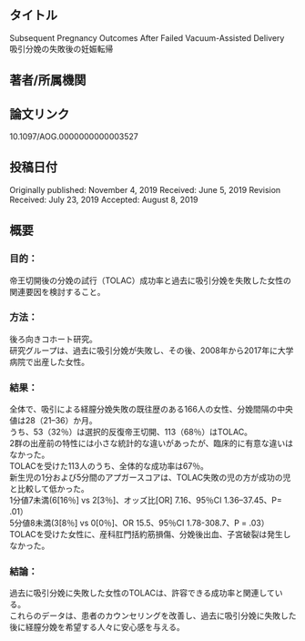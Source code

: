 ## タイトル
Subsequent Pregnancy Outcomes After Failed Vacuum-Assisted Delivery  
吸引分娩の失敗後の妊娠転帰
## 著者/所属機関

## 論文リンク
10.1097/AOG.0000000000003527
## 投稿日付
Originally published: November 4, 2019
Received: June 5, 2019
Revision Received: July 23, 2019
Accepted: August 8, 2019
## 概要
### 目的： 
帝王切開後の分娩の試行（TOLAC）成功率と過去に吸引分娩を失敗した女性の関連要因を検討すること。
### 方法： 
後ろ向きコホート研究。  
研究グループは、過去に吸引分娩が失敗し、その後、2008年から2017年に大学病院で出産した女性。
### 結果： 
全体で、吸引による経膣分娩失敗の既往歴のある166人の女性、分娩間隔の中央値は28（21–36）か月。  
うち、53（32％）は選択的反復帝王切開、113（68％）はTOLAC。  
2群の出産前の特性には小さな統計的な違いがあったが、臨床的に有意な違いはなかった。  
TOLACを受けた113人のうち、全体的な成功率は67％。  
新生児の1分および5分間のアプガースコアは、TOLAC失敗の児の方が成功の児と比較して低かった。  
1分値7未満(6[16％] vs 2[3％]、オッズ比[OR] 7.16、95％CI 1.36–37.45、P= .01）  
5分値8未満(3[8％] vs 0[0％]、OR 15.5、95％CI 1.78-308.7、P = .03）  
TOLACを受けた女性に、産科肛門括約筋損傷、分娩後出血、子宮破裂は発生しなかった。
### 結論： 
過去に吸引分娩に失敗した女性のTOLACは、許容できる成功率と関連している。  
これらのデータは、患者のカウンセリングを改善し、過去に吸引分娩に失敗した後に経膣分娩を希望する人々に安心感を与える。
